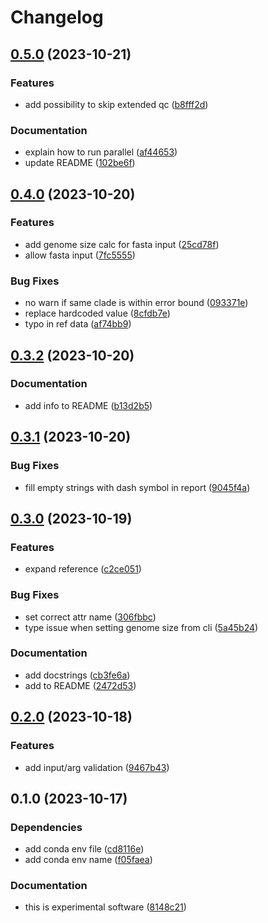 # Changelog

## [0.5.0](https://github.com/RIVM-bioinformatics/auriclass/compare/v0.4.0...v0.5.0) (2023-10-21)


### Features

* add possibility to skip extended qc ([b8fff2d](https://github.com/RIVM-bioinformatics/auriclass/commit/b8fff2df6bf7db06294acded8515b0944f86b47b))


### Documentation

* explain how to run parallel ([af44653](https://github.com/RIVM-bioinformatics/auriclass/commit/af44653c2dc436460195c5fa206ec44cedc9d3e7))
* update README ([102be6f](https://github.com/RIVM-bioinformatics/auriclass/commit/102be6fc8690b23cc8e9b735c62dcee8a46ae0d6))

## [0.4.0](https://github.com/RIVM-bioinformatics/auriclass/compare/v0.3.2...v0.4.0) (2023-10-20)


### Features

* add genome size calc for fasta input ([25cd78f](https://github.com/RIVM-bioinformatics/auriclass/commit/25cd78f6bb9d13df8c6a10616ddbe17af0d835f7))
* allow fasta input ([7fc5555](https://github.com/RIVM-bioinformatics/auriclass/commit/7fc55552ecb993c9142069b1f6e98094149d38dd))


### Bug Fixes

* no warn if same clade is within error bound ([093371e](https://github.com/RIVM-bioinformatics/auriclass/commit/093371e650b1953c0ce8da64d3878cc24dce204c))
* replace hardcoded value ([8cfdb7e](https://github.com/RIVM-bioinformatics/auriclass/commit/8cfdb7e952156fdf020819a2d4f7fbd9d58ad19e))
* typo in ref data ([af74bb9](https://github.com/RIVM-bioinformatics/auriclass/commit/af74bb9eaccef1955e4b88d7779c1a2b1c3d8676))

## [0.3.2](https://github.com/RIVM-bioinformatics/auriclass/compare/v0.3.1...v0.3.2) (2023-10-20)


### Documentation

* add info to README ([b13d2b5](https://github.com/RIVM-bioinformatics/auriclass/commit/b13d2b5c525388a3885561befb03318e13b9dbae))

## [0.3.1](https://github.com/RIVM-bioinformatics/auriclass/compare/v0.3.0...v0.3.1) (2023-10-20)


### Bug Fixes

* fill empty strings with dash symbol in report ([9045f4a](https://github.com/RIVM-bioinformatics/auriclass/commit/9045f4a117de2f70cb5e0326814e3a1308386b19))

## [0.3.0](https://github.com/RIVM-bioinformatics/auriclass/compare/v0.2.0...v0.3.0) (2023-10-19)


### Features

* expand reference ([c2ce051](https://github.com/RIVM-bioinformatics/auriclass/commit/c2ce0512dc912d5b4dec4a78e3f4b9fa3a4de24e))


### Bug Fixes

* set correct attr name ([306fbbc](https://github.com/RIVM-bioinformatics/auriclass/commit/306fbbcdb9fa89eaf050e106a98a72cc57057927))
* type issue when setting genome size from cli ([5a45b24](https://github.com/RIVM-bioinformatics/auriclass/commit/5a45b24b94d4653a6612e3bd04f3794001813a73))


### Documentation

* add docstrings ([cb3fe6a](https://github.com/RIVM-bioinformatics/auriclass/commit/cb3fe6a5cbda1876d850b67abe434e8273f73c30))
* add to README ([2472d53](https://github.com/RIVM-bioinformatics/auriclass/commit/2472d53d249462d27eed6ceaf13054e3db3c3a9e))

## [0.2.0](https://github.com/RIVM-bioinformatics/auriclass/compare/v0.1.0...v0.2.0) (2023-10-18)


### Features

* add input/arg validation ([9467b43](https://github.com/RIVM-bioinformatics/auriclass/commit/9467b43d444bd16a8fc2bc23232dabe646008037))

## 0.1.0 (2023-10-17)


### Dependencies

* add conda env file ([cd8116e](https://github.com/boasvdp/auriclass/commit/cd8116e7350fd20b4c697320f9fa49cf49af12e6))
* add conda env name ([f05faea](https://github.com/boasvdp/auriclass/commit/f05faea2d9fd7a91aeac24a91e9b1da12773a3bc))


### Documentation

* this is experimental software ([8148c21](https://github.com/boasvdp/auriclass/commit/8148c217efc1b3fdc7d2ca3b2a63e64a0781ca3a))
